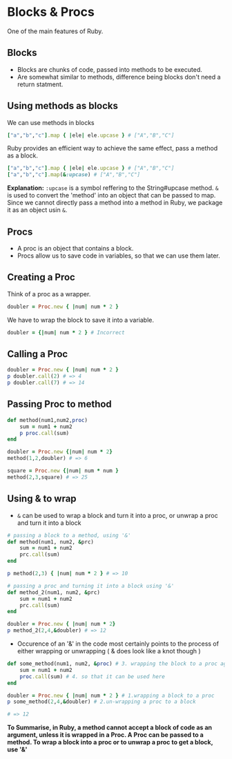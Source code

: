 # Blocks & Procs
One of the main features of Ruby.

## Blocks
* Blocks are chunks of code, passed into methods to be executed.
* Are somewhat similar to methods, difference being blocks don't need a return statment.

## Using methods as blocks

We can use methods in blocks

```ruby
["a","b","c"].map { |ele| ele.upcase } # ["A","B","C"]
```

Ruby provides an efficient way to achieve the same effect, pass a method as a block.

```ruby
["a","b","c"].map { |ele| ele.upcase } # ["A","B","C"]
["a","b","c"].map(&:upcase) # ["A","B","C"]
```

**Explanation:** ```:upcase``` is a symbol reffering to the String#upcase method. ```&``` is used to convert the 'method' into an object that can be passed to map. Since we cannot directly pass a method into a method in Ruby, we package it as an object usin ```&```.

## Procs
* A proc is an object that contains a block.
* Procs allow us to save code in variables, so that we can use them later.

## Creating a Proc

Think of a proc as a wrapper.
```ruby
doubler = Proc.new { |num| num * 2 }
```

We have to wrap the block to save it into a variable.
```ruby
doubler = {|num| num * 2 } # Incorrect
```

## Calling a Proc

```ruby
doubler = Proc.new { |num| num * 2 }
p doubler.call(2) # => 4
p doubler.call(7) # => 14
```

## Passing Proc to method

```ruby
def method(num1,num2,proc)
    sum = num1 + num2
    p proc.call(sum)
end

doubler = Proc.new {|num| num * 2}
method(1,2,doubler) # => 6

square = Proc.new {|num| num * num }
method(2,3,square) # => 25

```

## Using & to wrap

* ```&``` can be used to wrap a block and turn it into a proc, or unwrap a proc and turn it into a block

```ruby
# passing a block to a method, using '&'
def method(num1, num2, &prc)
    sum = num1 + num2
    prc.call(sum)
end

p method(2,3) { |num| num * 2 } # => 10

# passing a proc and turning it into a block using '&'
def method_2(num1, num2, &prc)
    sum = num1 + num2
    prc.call(sum)
end

doubler = Proc.new { |num| num * 2}
p method_2(2,4,&doubler) # => 12
```

* Occurence of an '&' in the code most certainly points to the process of either wrapping or unwrapping ( & does look like a knot though )

```ruby
def some_method(num1, num2, &proc) # 3. wrapping the block to a proc again
    sum = num1 + num2
    proc.call(sum) # 4. so that it can be used here
end

doubler = Proc.new { |num| num * 2 } # 1.wrapping a block to a proc
p some_method(2,4,&doubler) # 2.un-wrapping a proc to a block

# => 12
```

**To Summarise, in Ruby, a method cannot accept a block of code as an argument, unless it is wrapped in a Proc. A Proc can be passed to a method. To wrap a block into a proc or to unwrap a proc to get a block, use '&'**
